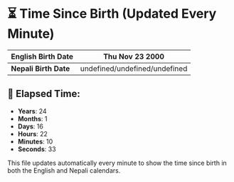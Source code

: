# ⏳ Time Since Birth (Updated Every Minute)

| **English Birth Date** | Thu Nov 23 2000 |
|------------------------|-------------------------------------|
| **Nepali Birth Date**  | undefined/undefined/undefined                  |

## 📅 Elapsed Time:

- **Years**: 24
- **Months**: 1
- **Days**: 16
- **Hours**: 22
- **Minutes**: 10
- **Seconds**: 33

This file updates automatically every minute to show the time since birth in both the English and Nepali calendars.